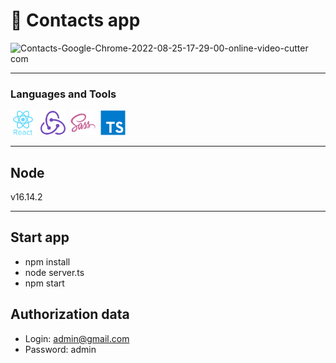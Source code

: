 # 📑 Contacts app

![Contacts-Google-Chrome-2022-08-25-17-29-00-_online-video-cutter com_](https://user-images.githubusercontent.com/73027259/186702370-2ebb7bef-20e6-4035-8e7f-263f21994113.gif)

---

### Languages and Tools

<div>
  <img src="https://github.com/devicons/devicon/blob/master/icons/react/react-original-wordmark.svg" title="React" alt="React" width="40" height="40"/>&nbsp;
  <img src="https://github.com/devicons/devicon/blob/master/icons/redux/redux-original.svg" title="Redux" alt="Redux " width="40" height="40"/>&nbsp;
  <img src="https://github.com/devicons/devicon/blob/master/icons/sass/sass-original.svg" title="scss" alt="scss" width="40" height="40"/>&nbsp;
  <img src="https://github.com/devicons/devicon/blob/master/icons/typescript/typescript-original.svg" title="Typescript" **alt="Typescript" width="40" height="40"/>
</div>

---

## Node

v16.14.2

---

## Start app

- npm install
- node server.ts
- npm start

## Authorization data

- Login: admin@gmail.com
- Password: admin
